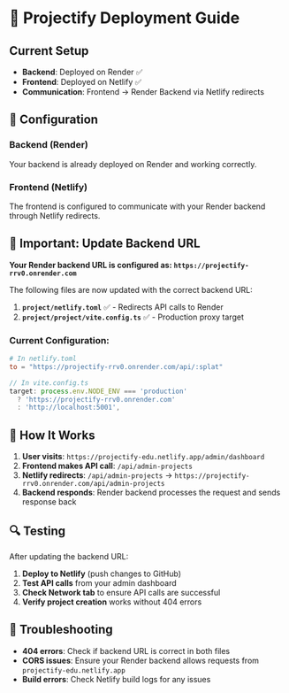 # 🚀 Projectify Deployment Guide

## Current Setup
- **Backend**: Deployed on Render ✅
- **Frontend**: Deployed on Netlify ✅
- **Communication**: Frontend → Render Backend via Netlify redirects

## 🔧 Configuration

### Backend (Render)
Your backend is already deployed on Render and working correctly.

### Frontend (Netlify)
The frontend is configured to communicate with your Render backend through Netlify redirects.

## 📝 Important: Update Backend URL

**Your Render backend URL is configured as: `https://projectify-rrv0.onrender.com`**

The following files are now updated with the correct backend URL:

1. **`project/netlify.toml`** ✅ - Redirects API calls to Render
2. **`project/project/vite.config.ts`** ✅ - Production proxy target

### Current Configuration:

```toml
# In netlify.toml
to = "https://projectify-rrv0.onrender.com/api/:splat"
```

```typescript
// In vite.config.ts
target: process.env.NODE_ENV === 'production' 
  ? 'https://projectify-rrv0.onrender.com'
  : 'http://localhost:5001',
```

## 🚀 How It Works

1. **User visits**: `https://projectify-edu.netlify.app/admin/dashboard`
2. **Frontend makes API call**: `/api/admin-projects`
3. **Netlify redirects**: `/api/admin-projects` → `https://projectify-rrv0.onrender.com/api/admin-projects`
4. **Backend responds**: Render backend processes the request and sends response back

## 🔍 Testing

After updating the backend URL:
1. **Deploy to Netlify** (push changes to GitHub)
2. **Test API calls** from your admin dashboard
3. **Check Network tab** to ensure API calls are successful
4. **Verify project creation** works without 404 errors

## 🐛 Troubleshooting

- **404 errors**: Check if backend URL is correct in both files
- **CORS issues**: Ensure your Render backend allows requests from `projectify-edu.netlify.app`
- **Build errors**: Check Netlify build logs for any issues
